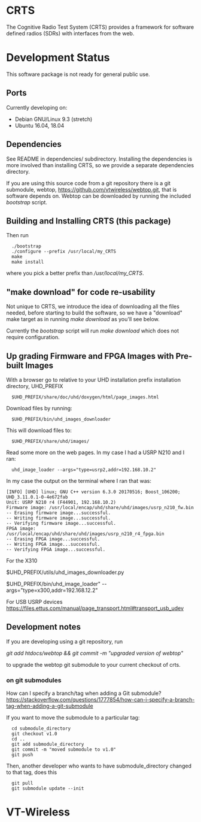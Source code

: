 # CRTS

The Cognitive Radio Test System (CRTS) provides a framework for software
defined radios (SDRs) with interfaces from the web.


# Development Status

This software package is not ready for general public use.


## Ports

Currently developing on: 
  - Debian GNU/Linux 9.3 (stretch)
  - Ubuntu 16.04, 18.04

## Dependencies

See README in dependencies/ subdirectory.  Installing the dependencies is
more involved than installing CRTS, so we provide a separate dependencies
directory.

If you are using this source code from a git repository there is a git
submodule, webtop, https://github.com/vtwireless/webtop.git, that is
software depends on.  Webtop can be downloaded by running the included
*bootstrap* script.


## Building and Installing CRTS (this package)

Then run
```
  ./bootstrap
  ./configure --prefix /usr/local/my_CRTS
  make
  make install
```

where you pick a better prefix than */usr/local/my_CRTS*.

## "make download" for code re-usability

Not unique to CRTS, we introduce the idea of downloading all the files
needed, before starting to build the software, so we have a "download"
make target as in running *make download* as you'll see below.

Currently the *bootstrap* script will run *make download* which
does not require configuration.


## Up grading Firmware and FPGA Images with Pre-built Images

With a browser go to relative to your UHD installation prefix
installation directory, UHD_PREFIX

```
  $UHD_PREFIX/share/doc/uhd/doxygen/html/page_images.html
```

Download files by running:

```
  $UHD_PREFIX/bin/uhd_images_downloader
```

This will download files to:
```
  $UHD_PREFIX/share/uhd/images/
```

Read some more on the web pages.  In my case I had a USRP N210 and I ran:
```
  uhd_image_loader --args="type=usrp2,addr=192.168.10.2"
```

In my case the output on the terminal where I ran that was:
```
[INFO] [UHD] linux; GNU C++ version 6.3.0 20170516; Boost_106200; UHD_3.11.0.1-0-4e672fab
Unit: USRP N210 r4 (F44901, 192.168.10.2)
Firmware image: /usr/local/encap/uhd/share/uhd/images/usrp_n210_fw.bin
-- Erasing firmware image...successful.
-- Writing firmware image...successful.
-- Verifying firmware image...successful.
FPGA image: /usr/local/encap/uhd/share/uhd/images/usrp_n210_r4_fpga.bin
-- Erasing FPGA image...successful.
-- Writing FPGA image...successful.
-- Verifying FPGA image...successful.
```

For the X310

$UHD_PREFIX/utils/uhd_images_downloader.py

$UHD_PREFIX/bin/uhd_image_loader" --args="type=x300,addr=192.168.12.2"


For USB USRP devices
https://files.ettus.com/manual/page_transport.html#transport_usb_udev

## Development notes

If you are developing using a git repository, run

*git add htdocs/webtop && git commit -m "upgraded version of webtop"*

to upgrade the webtop git submodule to your current checkout of
crts.

### on git submodules
How can I specify a branch/tag when adding a Git submodule?
https://stackoverflow.com/questions/1777854/how-can-i-specify-a-branch-tag-when-adding-a-git-submodule

If you want to move the submodule to a particular tag:
```
  cd submodule_directory
  git checkout v1.0
  cd ..
  git add submodule_directory
  git commit -m "moved submodule to v1.0"
  git push
```
Then, another developer who wants to have submodule_directory changed to that tag, does this
```
  git pull
  git submodule update --init
```
# VT-Wireless
